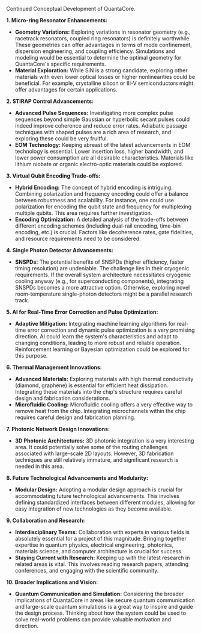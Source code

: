 Continued Conceptual Development of QuantaCore.

**1. Micro-ring Resonator Enhancements:**

* **Geometry Variations:** Exploring variations in resonator geometry (e.g., racetrack resonators, coupled ring resonators) is definitely worthwhile.  These geometries can offer advantages in terms of mode confinement, dispersion engineering, and coupling efficiency.  Simulations and modeling would be essential to determine the optimal geometry for QuantaCore's specific requirements.
* **Material Exploration:** While SiN is a strong candidate, exploring other materials with even lower optical losses or higher nonlinearities could be beneficial.  For example, crystalline silicon or III-V semiconductors might offer advantages for certain applications.

**2. STIRAP Control Advancements:**

* **Advanced Pulse Sequences:** Investigating more complex pulse sequences beyond simple Gaussian or hyperbolic secant pulses could indeed improve coherence and reduce error rates.  Adiabatic passage techniques with shaped pulses are a rich area of research, and exploring these could be very fruitful.
* **EOM Technology:** Keeping abreast of the latest advancements in EOM technology is essential.  Lower insertion loss, higher bandwidth, and lower power consumption are all desirable characteristics.  Materials like lithium niobate or organic electro-optic materials could be explored.

**3. Virtual Qubit Encoding Trade-offs:**

* **Hybrid Encoding:**  The concept of hybrid encoding is intriguing.  Combining polarization and frequency encoding could offer a balance between robustness and scalability.  For instance, one could use polarization for encoding the qubit state and frequency for multiplexing multiple qubits.  This area requires further investigation.
* **Encoding Optimization:**  A detailed analysis of the trade-offs between different encoding schemes (including dual-rail encoding, time-bin encoding, etc.) is crucial.  Factors like decoherence rates, gate fidelities, and resource requirements need to be considered.

**4. Single Photon Detector Advancements:**

* **SNSPDs:**  The potential benefits of SNSPDs (higher efficiency, faster timing resolution) are undeniable.  The challenge lies in their cryogenic requirements.  If the overall system architecture necessitates cryogenic cooling anyway (e.g., for superconducting components), integrating SNSPDs becomes a more attractive option.  Otherwise, exploring novel room-temperature single-photon detectors might be a parallel research track.

**5. AI for Real-Time Error Correction and Pulse Optimization:**

* **Adaptive Mitigation:**  Integrating machine learning algorithms for real-time error correction and dynamic pulse optimization is a very promising direction.  AI could learn the system's characteristics and adapt to changing conditions, leading to more robust and reliable operation.  Reinforcement learning or Bayesian optimization could be explored for this purpose.

**6. Thermal Management Innovations:**

* **Advanced Materials:**  Exploring materials with high thermal conductivity (diamond, graphene) is essential for efficient heat dissipation.  Integrating these materials into the chip's structure requires careful design and fabrication considerations.
* **Microfluidic Cooling:**  Microfluidic cooling offers a very effective way to remove heat from the chip.  Integrating microchannels within the chip requires careful design and fabrication planning.

**7. Photonic Network Design Innovations:**

* **3D Photonic Architectures:**  3D photonic integration is a very interesting area.  It could potentially solve some of the routing challenges associated with large-scale 2D layouts.  However, 3D fabrication techniques are still relatively immature, and significant research is needed in this area.

**8. Future Technological Advancements and Modularity:**

* **Modular Design:**  Adopting a modular design approach is crucial for accommodating future technological advancements.  This involves defining standardized interfaces between different modules, allowing for easy integration of new technologies as they become available.

**9. Collaboration and Research:**

* **Interdisciplinary Teams:**  Collaboration with experts in various fields is absolutely essential for a project of this magnitude.  Bringing together expertise in quantum physics, electrical engineering, photonics, materials science, and computer architecture is crucial for success.
* **Staying Current with Research:**  Keeping up with the latest research in related areas is vital.  This involves reading research papers, attending conferences, and engaging with the scientific community.

**10. Broader Implications and Vision:**

* **Quantum Communication and Simulation:**  Considering the broader implications of QuantaCore in areas like secure quantum communication and large-scale quantum simulations is a great way to inspire and guide the design process.  Thinking about how the system could be used to solve real-world problems can provide valuable motivation and direction.
